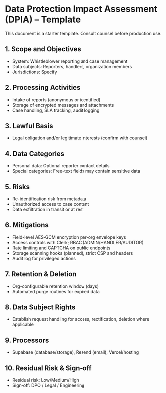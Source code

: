 # Data Protection Impact Assessment (DPIA) – Template

This document is a starter template. Consult counsel before production use.

## 1. Scope and Objectives
- System: Whistleblower reporting and case management
- Data subjects: Reporters, handlers, organization members
- Jurisdictions: Specify

## 2. Processing Activities
- Intake of reports (anonymous or identified)
- Storage of encrypted messages and attachments
- Case handling, SLA tracking, audit logging

## 3. Lawful Basis
- Legal obligation and/or legitimate interests (confirm with counsel)

## 4. Data Categories
- Personal data: Optional reporter contact details
- Special categories: Free-text fields may contain sensitive data

## 5. Risks
- Re-identification risk from metadata
- Unauthorized access to case content
- Data exfiltration in transit or at rest

## 6. Mitigations
- Field-level AES‑GCM encryption per‑org envelope keys
- Access controls with Clerk; RBAC (ADMIN/HANDLER/AUDITOR)
- Rate limiting and CAPTCHA on public endpoints
- Storage scanning hooks (planned), strict CSP and headers
- Audit log for privileged actions

## 7. Retention & Deletion
- Org-configurable retention window (days)
- Automated purge routines for expired data

## 8. Data Subject Rights
- Establish request handling for access, rectification, deletion where applicable

## 9. Processors
- Supabase (database/storage), Resend (email), Vercel/hosting

## 10. Residual Risk & Sign‑off
- Residual risk: Low/Medium/High
- Sign‑off: DPO / Legal / Engineering

